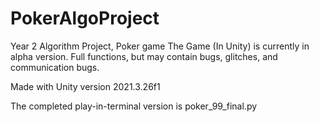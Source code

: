# PokerAlgoProject
Year 2 Algorithm Project, Poker game
The Game (In Unity) is currently in alpha version. Full functions, but may contain bugs, glitches, and communication bugs.

Made with Unity version 2021.3.26f1

The completed play-in-terminal version is poker_99_final.py
